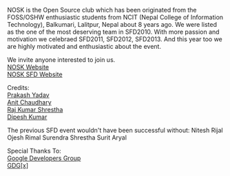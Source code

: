 NOSK is the Open Source club which has been originated from the FOSS/OSHW enthusiastic students from NCIT (Nepal College of Information Technology), Balkumari, Lalitpur, Nepal about 8 years ago. We were listed as the one of the most deserving team in SFD2010. With more passion and motivation we celebraed SFD2011, SFD2012, SFD2013. And this year too we are highly motivated and enthusiastic about the event.

We invite anyone interested to join us.
<br><a href="https://nosk.org.np" target="_blank">NOSK Website</a>
<br><a href="https://sfd.nosk.org.np" target="_blank">NOSK SFD Website</a>

Credits:
<br><a href="https://plus.google.com/117033653342150505949/about" target="_blank">Prakash Yadav</a>
<br><a href="https://www.facebook.com/greyhatanit" target="_blank">Anit Chaudhary</a>
<br><a href="https://plus.google.com/+RajKumarShrestha/about" target="_blank">Raj Kumar Shrestha</a>
<br><a href="https://google.com/+DipeshKumar" target="_blank">Dipesh Kumar</a>

The previous SFD event wouldn't have been successful without:
Nitesh Rijal
Ojesh Rimal
Surendra Shrestha
Surit Aryal

Special Thanks To:
<br><a href="https://developers.google.com" target="_blank">Google Developers Group</a>
<br><a href="https://plus.google.com/+GDGXProject/videos" target="_blank">GDG[x]</a>
